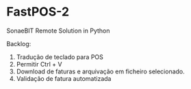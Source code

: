 # FastPOS-2
SonaeBIT Remote Solution in Python

Backlog:
1. Tradução de teclado para POS
2. Permitir Ctrl + V
4. Download de faturas e arquivação em ficheiro selecionado.
5. Validação de fatura automatizada
